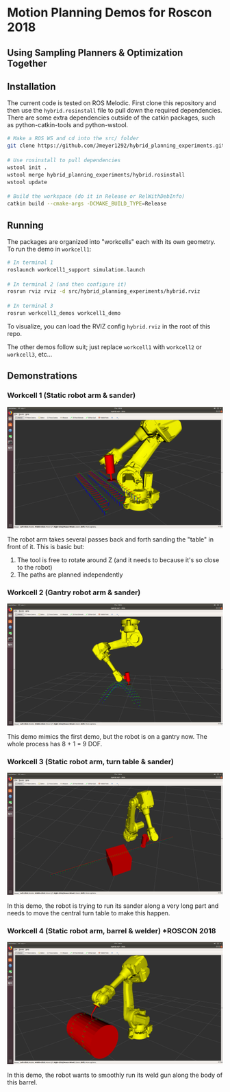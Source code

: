 # Motion Planning Demos for Roscon 2018
## Using Sampling Planners & Optimization Together

## Installation

The current code is tested on ROS Melodic. First clone this repository and then use the
`hybrid.rosinstall` file to pull down the required dependencies. There are some extra
dependencies outside of the catkin packages, such as python-catkin-tools and python-wstool.

```bash
# Make a ROS WS and cd into the src/ folder
git clone https://github.com/Jmeyer1292/hybrid_planning_experiments.git

# Use rosinstall to pull dependencies
wstool init .
wstool merge hybrid_planning_experiments/hybrid.rosinstall
wstool update

# Build the workspace (do it in Release or RelWithDebInfo)
catkin build --cmake-args -DCMAKE_BUILD_TYPE=Release
```

## Running
The packages are organized into "workcells" each with its own geometry. To run the demo in `workcell1`:

```bash
# In terminal 1
roslaunch workcell1_support simulation.launch

# In terminal 2 (and then configure it)
rosrun rviz rviz -d src/hybrid_planning_experiments/hybrid.rviz

# In terminal 3
rosrun workcell1_demos workcell1_demo
```

To visualize, you can load the RVIZ config `hybrid.rviz` in the root of this repo.

The other demos follow suit; just replace `workcell1` with `workcell2` or `workcell3`, etc...

## Demonstrations

### Workcell 1 (Static robot arm & sander)
![Demo 1](docs/demo1.png)

The robot arm takes several passes back and forth sanding the "table" in front of it. This is basic but:
 1. The tool is free to rotate around Z (and it needs to because it's so close to the robot)
 2. The paths are planned independently

### Workcell 2 (Gantry robot arm & sander)
![Demo 2](docs/demo2.png)

This demo mimics the first demo, but the robot is on a gantry now. The whole process has 8 + 1 = 9 DOF.

### Workcell 3 (Static robot arm, turn table & sander)
![Demo 3](docs/demo3.png)

In this demo, the robot is trying to run its sander along a very long part and needs to move the central turn
table to make this happen.

### Workcell 4 (Static robot arm, barrel & welder) *ROSCON 2018
![Demo 4](docs/demo4.png)

In this demo, the robot wants to smoothly run its weld gun along the body of this barrel.
